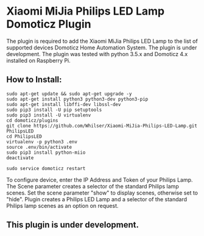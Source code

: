 # Xiaomi MiJia Philips LED Lamp Domoticz Plugin

The plugin is required to add the Xiaomi MiJia Philips LED Lamp to the list of supported devices Domoticz Home Automation System. The plugin is under development. The plugin was tested with python 3.5.x and Domoticz 4.x installed on Raspberry Pi.

## How to Install:

    sudo apt-get update && sudo apt-get upgrade -y
    sudo apt-get install python3 python3-dev python3-pip
    sudo apt-get install libffi-dev libssl-dev
    sudo pip3 install -U pip setuptools
    sudo pip3 install -U virtualenv
    cd domoticz/plugins
    git clone https://github.com/Whilser/Xiaomi-MiJia-Philips-LED-Lamp.git PhilipsLED
    cd PhilipsLED
    virtualenv -p python3 .env
    source .env/bin/activate
    sudo pip3 install python-miio
    deactivate

    sudo service domoticz restart
    
To configure device, enter the IP Address and Token of your Philips Lamp. The Scene parameter creates a selector of the standard Philips lamp scenes. Set the scene parameter "show" to display scenes, otherwise set to "hide". Plugin creates a Philips LED Lamp and a selector of the standard Philips lamp scenes as an option on request.

## This plugin is under development.
